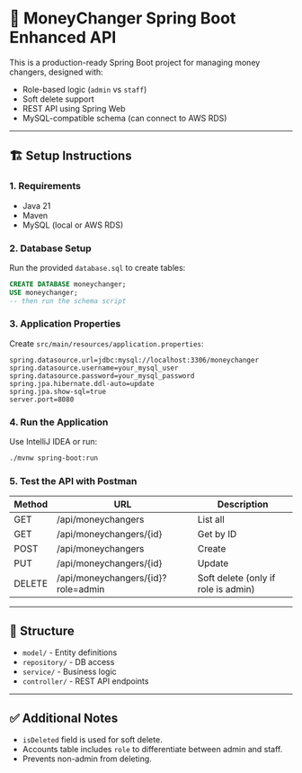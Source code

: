 # 💱 MoneyChanger Spring Boot Enhanced API

This is a production-ready Spring Boot project for managing money changers, designed with:

- Role-based logic (`admin` vs `staff`)
- Soft delete support
- REST API using Spring Web
- MySQL-compatible schema (can connect to AWS RDS)

---

## 🏗️ Setup Instructions

### 1. Requirements
- Java 21
- Maven
- MySQL (local or AWS RDS)

### 2. Database Setup
Run the provided `database.sql` to create tables:
```sql
CREATE DATABASE moneychanger;
USE moneychanger;
-- then run the schema script
```

### 3. Application Properties
Create `src/main/resources/application.properties`:

```
spring.datasource.url=jdbc:mysql://localhost:3306/moneychanger
spring.datasource.username=your_mysql_user
spring.datasource.password=your_mysql_password
spring.jpa.hibernate.ddl-auto=update
spring.jpa.show-sql=true
server.port=8080
```

### 4. Run the Application
Use IntelliJ IDEA or run:
```bash
./mvnw spring-boot:run
```

### 5. Test the API with Postman

| Method | URL | Description |
|--------|-----|-------------|
| GET | /api/moneychangers | List all |
| GET | /api/moneychangers/{id} | Get by ID |
| POST | /api/moneychangers | Create |
| PUT | /api/moneychangers/{id} | Update |
| DELETE | /api/moneychangers/{id}?role=admin | Soft delete (only if role is admin) |

---

## 📁 Structure

- `model/` - Entity definitions
- `repository/` - DB access
- `service/` - Business logic
- `controller/` - REST API endpoints

---

## ✅ Additional Notes

- `isDeleted` field is used for soft delete.
- Accounts table includes `role` to differentiate between admin and staff.
- Prevents non-admin from deleting.